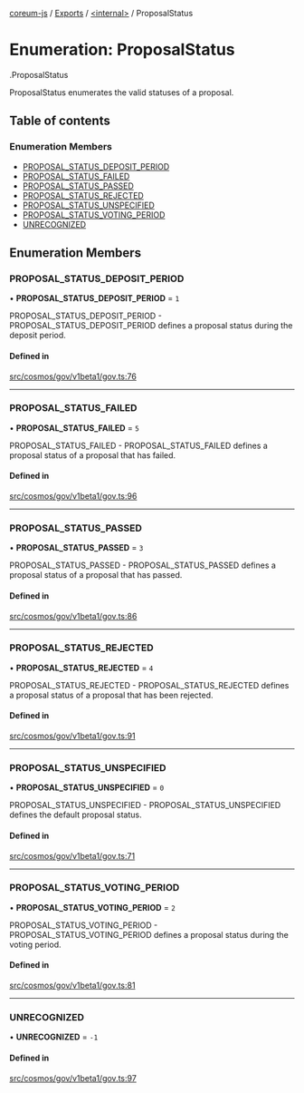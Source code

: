 [coreum-js](../README.md) / [Exports](../modules.md) / [<internal\>](../modules/internal_.md) / ProposalStatus

# Enumeration: ProposalStatus

[<internal>](../modules/internal_.md).ProposalStatus

ProposalStatus enumerates the valid statuses of a proposal.

## Table of contents

### Enumeration Members

- [PROPOSAL\_STATUS\_DEPOSIT\_PERIOD](internal_.ProposalStatus.md#proposal_status_deposit_period)
- [PROPOSAL\_STATUS\_FAILED](internal_.ProposalStatus.md#proposal_status_failed)
- [PROPOSAL\_STATUS\_PASSED](internal_.ProposalStatus.md#proposal_status_passed)
- [PROPOSAL\_STATUS\_REJECTED](internal_.ProposalStatus.md#proposal_status_rejected)
- [PROPOSAL\_STATUS\_UNSPECIFIED](internal_.ProposalStatus.md#proposal_status_unspecified)
- [PROPOSAL\_STATUS\_VOTING\_PERIOD](internal_.ProposalStatus.md#proposal_status_voting_period)
- [UNRECOGNIZED](internal_.ProposalStatus.md#unrecognized)

## Enumeration Members

### PROPOSAL\_STATUS\_DEPOSIT\_PERIOD

• **PROPOSAL\_STATUS\_DEPOSIT\_PERIOD** = ``1``

PROPOSAL_STATUS_DEPOSIT_PERIOD - PROPOSAL_STATUS_DEPOSIT_PERIOD defines a proposal status during the deposit
period.

#### Defined in

[src/cosmos/gov/v1beta1/gov.ts:76](https://github.com/PulsaraIO/coreum-js/blob/37352c6/src/cosmos/gov/v1beta1/gov.ts#L76)

___

### PROPOSAL\_STATUS\_FAILED

• **PROPOSAL\_STATUS\_FAILED** = ``5``

PROPOSAL_STATUS_FAILED - PROPOSAL_STATUS_FAILED defines a proposal status of a proposal that has
failed.

#### Defined in

[src/cosmos/gov/v1beta1/gov.ts:96](https://github.com/PulsaraIO/coreum-js/blob/37352c6/src/cosmos/gov/v1beta1/gov.ts#L96)

___

### PROPOSAL\_STATUS\_PASSED

• **PROPOSAL\_STATUS\_PASSED** = ``3``

PROPOSAL_STATUS_PASSED - PROPOSAL_STATUS_PASSED defines a proposal status of a proposal that has
passed.

#### Defined in

[src/cosmos/gov/v1beta1/gov.ts:86](https://github.com/PulsaraIO/coreum-js/blob/37352c6/src/cosmos/gov/v1beta1/gov.ts#L86)

___

### PROPOSAL\_STATUS\_REJECTED

• **PROPOSAL\_STATUS\_REJECTED** = ``4``

PROPOSAL_STATUS_REJECTED - PROPOSAL_STATUS_REJECTED defines a proposal status of a proposal that has
been rejected.

#### Defined in

[src/cosmos/gov/v1beta1/gov.ts:91](https://github.com/PulsaraIO/coreum-js/blob/37352c6/src/cosmos/gov/v1beta1/gov.ts#L91)

___

### PROPOSAL\_STATUS\_UNSPECIFIED

• **PROPOSAL\_STATUS\_UNSPECIFIED** = ``0``

PROPOSAL_STATUS_UNSPECIFIED - PROPOSAL_STATUS_UNSPECIFIED defines the default proposal status.

#### Defined in

[src/cosmos/gov/v1beta1/gov.ts:71](https://github.com/PulsaraIO/coreum-js/blob/37352c6/src/cosmos/gov/v1beta1/gov.ts#L71)

___

### PROPOSAL\_STATUS\_VOTING\_PERIOD

• **PROPOSAL\_STATUS\_VOTING\_PERIOD** = ``2``

PROPOSAL_STATUS_VOTING_PERIOD - PROPOSAL_STATUS_VOTING_PERIOD defines a proposal status during the voting
period.

#### Defined in

[src/cosmos/gov/v1beta1/gov.ts:81](https://github.com/PulsaraIO/coreum-js/blob/37352c6/src/cosmos/gov/v1beta1/gov.ts#L81)

___

### UNRECOGNIZED

• **UNRECOGNIZED** = ``-1``

#### Defined in

[src/cosmos/gov/v1beta1/gov.ts:97](https://github.com/PulsaraIO/coreum-js/blob/37352c6/src/cosmos/gov/v1beta1/gov.ts#L97)

